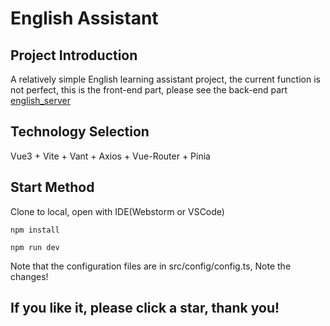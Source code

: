 # English Assistant

## Project Introduction

A relatively simple English learning assistant project, the current function is not perfect, this is the front-end part, please see the back-end part
[english_server](https://github.com/AB-programming/english_server)

## Technology Selection

Vue3 + Vite + Vant + Axios + Vue-Router + Pinia

## Start Method

Clone to local, open with IDE(Webstorm or VSCode)
```shell
npm install
```

```shell
npm run dev
```

Note that the configuration files are in src/config/config.ts, Note the changes!

## If you like it, please click a star, thank you!
